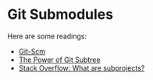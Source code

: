# Git Submodules

Here are some readings:

- [Git-Scm](https://git-scm.com/book/en/v2/Git-Tools-Submodules)
- [The Power of Git Subtree](https://developer.atlassian.com/blog/2015/05/the-power-of-git-subtree/)
- [Stack Overflow: What are subprojects?](https://stackoverflow.com/questions/7124483/difference-between-subprojects-and-submodules-in-git)


